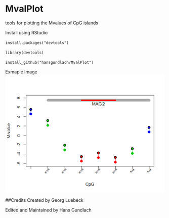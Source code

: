 # MvalPlot
tools for plotting the Mvalues of CpG islands

Install using RStudio

`install.packages("devtools")`

`library(devtools)`

`install_github("hansgundlach/MvalPlot")`

Exmaple Image
![alt tag](https://github.com/hansgundlach/MvalPlot/blob/master/R/Rplot.png)



##Credits
Created by Georg Luebeck 

Edited and Maintained by Hans Gundlach
